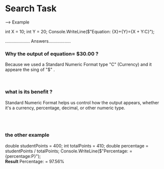 <h1>Search Task</h1>

--> Example 

int X = 10;
int Y = 20;
Console.WriteLine($"Equation: {X}+{Y}={X + Y:C}");

.................... Answers..................

<h3>Why the output of equation=  $30.00 ?</h3>
<p> 
Because we used a Standard Numeric Format type "C" (Currency) and it appeare the sing  of  "$" .
</p>
<br>
<h3>what is its benefit ?</h3>
<p> 
Standard Numeric Format helps us control how the output appears, whether it's a currency, percentage, decimal, or other numeric type.
</p>
<br>
<br>
<h3>the other example</h3>
<p> 
  double studentPoints = 400;
 int totalPoints = 410;
 double percentage = studentPoints / totalPoints;
 Console.WriteLine($"Percentage: ={percentage:P}");
<br>
  <strong>Result</strong>
  Percentage: = 97.56%
</p>

